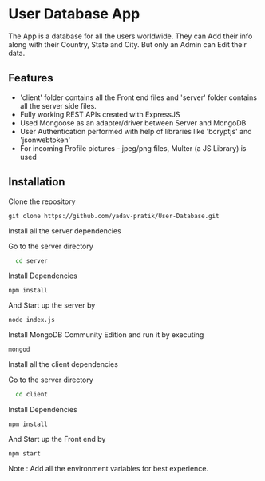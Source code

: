 
# User Database App

The App is a database for all the users worldwide. They can Add their info along with their Country, State and City. But only an Admin can Edit their data.

## Features

- 'client' folder contains all the Front end files and 'server' folder contains all the server side files.
- Fully working REST APIs created with ExpressJS
- Used Mongoose as an adapter/driver between Server and MongoDB
- User Authentication performed with help of libraries like 'bcryptjs' and 'jsonwebtoken'
- For incoming Profile pictures - jpeg/png files, Multer (a JS Library) is used


## Installation

Clone the repository

```
git clone https://github.com/yadav-pratik/User-Database.git
```
Install all the server dependencies

Go to the server directory

```bash
  cd server
```

Install Dependencies
```
npm install
```
And Start up the server by

```
node index.js
```

Install MongoDB Community Edition and run it by executing
```
mongod
```

Install all the client dependencies

Go to the server directory

```bash
  cd client
```

Install Dependencies
```
npm install
```

And Start up the Front end by

```
npm start
```

Note : Add all the environment variables for best experience.